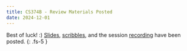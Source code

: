 ```yaml
---
title: CS374B - Review Materials Posted
date: 2024-12-01
---
```

Best of luck! :)
[Slides](/assets/cs374b/fa24/mt3/pdf/ACM_CS_374B_MT3_Review.pdf), [scribbles](/assets/cs374b/fa24/mt3/pdf/ACM_CS_374B_MT3_Review_scribbles.pdf), and the session [recording](https://illinois.zoom.us/rec/share/PMgoORxPdbLfn8-_kd6vhb8Y0Ls6oUgtWgXnMNGWoc8EbMparW_bRFGyaocqgga0.0isgU01snlleT6bi) have been posted.
{: .fs-5 }
